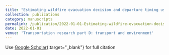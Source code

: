 ```yaml
---
title: "Estimating wildfire evacuation decision and departure timing using large-scale GPS data"
collection: publications
category: manuscripts
permalink: /publication/2022-01-01-Estimating-wildfire-evacuation-decision-and-departure-timing-using-large-scale-GPS-data
date: 2022-01-01
venue: 'Transportation research part D: transport and environment'
---
```

Use [Google Scholar](https://scholar.google.com/scholar?q=Estimating+wildfire+evacuation+decision+and+departure+timing+using+large+scale+GPS+data){:target="_blank"} for full citation